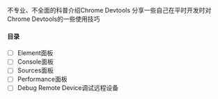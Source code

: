 不专业、不全面的科普介绍Chrome Devtools
分享一些自己在平时开发时对Chrome Devtools的一些使用技巧

#### 目录
- [ ] Element面板
- [ ] Console面板
- [ ] Sources面板
- [ ] Performance面板
- [ ] Debug Remote Device调试远程设备